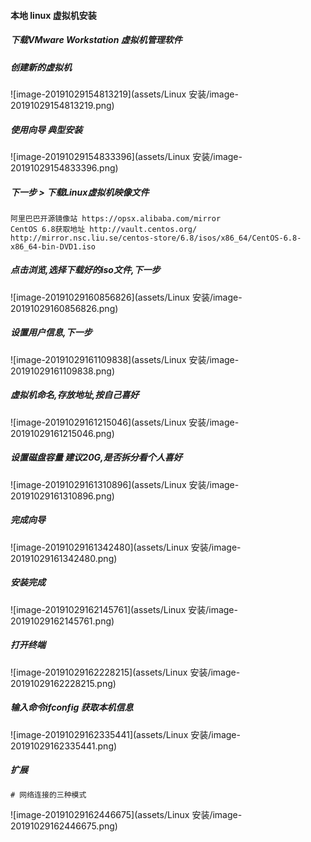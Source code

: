 #### 本地 linux 虚拟机安装

##### 下载VMware Workstation 虚拟机管理软件

##### 创建新的虚拟机

![image-20191029154813219](assets/Linux 安装/image-20191029154813219.png)

##### 使用向导 典型安装

![image-20191029154833396](assets/Linux 安装/image-20191029154833396.png)

##### 下一步 > 下载Linux虚拟机映像文件

```
阿里巴巴开源镜像站 https://opsx.alibaba.com/mirror
CentOS 6.8获取地址 http://vault.centos.org/
http://mirror.nsc.liu.se/centos-store/6.8/isos/x86_64/CentOS-6.8-x86_64-bin-DVD1.iso

```

##### 点击浏览,选择下载好的iso文件,下一步

![image-20191029160856826](assets/Linux 安装/image-20191029160856826.png)

##### 设置用户信息,下一步

![image-20191029161109838](assets/Linux 安装/image-20191029161109838.png)

##### 虚拟机命名,存放地址,按自己喜好

![image-20191029161215046](assets/Linux 安装/image-20191029161215046.png)

##### 设置磁盘容量 建议20G,是否拆分看个人喜好

![image-20191029161310896](assets/Linux 安装/image-20191029161310896.png)

##### 完成向导

![image-20191029161342480](assets/Linux 安装/image-20191029161342480.png)

##### 安装完成

![image-20191029162145761](assets/Linux 安装/image-20191029162145761.png)

##### 打开终端

![image-20191029162228215](assets/Linux 安装/image-20191029162228215.png)

##### 输入命令ifconfig 获取本机信息

![image-20191029162335441](assets/Linux 安装/image-20191029162335441.png)

##### 扩展

```cmd
# 网络连接的三种模式
```

![image-20191029162446675](assets/Linux 安装/image-20191029162446675.png)